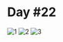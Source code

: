 # Day #22

![1](https://user-images.githubusercontent.com/30186772/69407048-9d6e9b00-0d14-11ea-9492-fe9d68ded00c.PNG)
![2](https://user-images.githubusercontent.com/30186772/69407049-9e073180-0d14-11ea-89f4-ac2a27ce6f5c.PNG)
![3](https://user-images.githubusercontent.com/30186772/69407050-9e9fc800-0d14-11ea-88af-0b5d859461f1.PNG)


